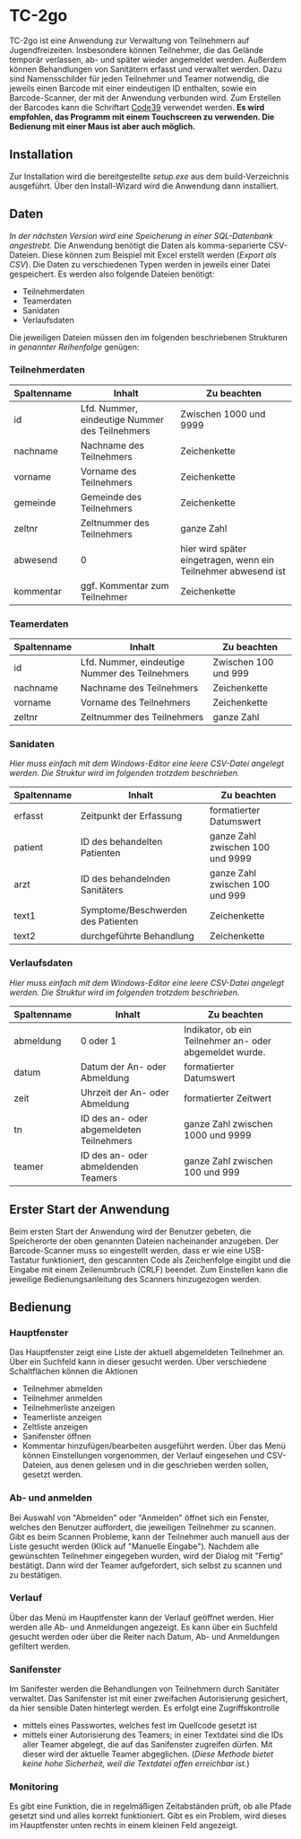 # TC-2go

TC-2go ist eine Anwendung zur Verwaltung von Teilnehmern auf Jugendfreizeiten. Insbesondere können Teilnehmer, die das Gelände temporär verlassen, ab- und später wieder angemeldet werden. Außerdem können Behandlungen von Sanitätern erfasst und verwaltet werden. Dazu sind Namensschilder für jeden Teilnehmer und Teamer notwendig, die jeweils einen Barcode mit einer eindeutigen ID enthalten, sowie ein Barcode-Scanner, der mit der Anwendung verbunden wird. Zum Erstellen der Barcodes kann die Schriftart [Code39](http://www.logitogo.com/html/barcode39_erstellen.html) verwendet werden. **Es wird empfohlen, das Programm mit einem Touchscreen zu verwenden. Die Bedienung mit einer Maus ist aber auch möglich.**

## Installation
Zur Installation wird die bereitgestellte *setup.exe* aus dem build-Verzeichnis ausgeführt. Über den Install-Wizard wird die Anwendung dann installiert.

## Daten
*In der nächsten Version wird eine Speicherung in einer SQL-Datenbank angestrebt.*
Die Anwendung benötigt die Daten als komma-separierte CSV-Dateien. Diese können zum Beispiel mit Excel erstellt werden (<em>Export als CSV</em>). Die Daten zu verschiedenen Typen werden in jeweils einer Datei gespeichert. Es werden also folgende Dateien benötigt:
* Teilnehmerdaten
* Teamerdaten
* Sanidaten
* Verlaufsdaten

Die jeweiligen Dateien müssen den im folgenden beschriebenen Strukturen *in genannter Reihenfolge* genügen:
### Teilnehmerdaten
Spaltenname | Inhalt | Zu beachten
----------- | ------ | -----------
id | Lfd. Nummer, eindeutige Nummer des Teilnehmers | Zwischen 1000 und 9999
nachname | Nachname des Teilnehmers | Zeichenkette
vorname | Vorname des Teilnehmers | Zeichenkette
gemeinde | Gemeinde des Teilnehmers | Zeichenkette
zeltnr | Zeltnummer des Teilnehmers | ganze Zahl
abwesend | 0 | hier wird später eingetragen, wenn ein Teilnehmer abwesend ist
kommentar | ggf. Kommentar zum Teilnehmer | Zeichenkette

### Teamerdaten
Spaltenname | Inhalt | Zu beachten
----------- | ------ | -----------
id | Lfd. Nummer, eindeutige Nummer des Teilnehmers | Zwischen 100 und 999
nachname | Nachname des Teilnehmers | Zeichenkette
vorname | Vorname des Teilnehmers | Zeichenkette
zeltnr | Zeltnummer des Teilnehmers | ganze Zahl

### Sanidaten
*Hier muss einfach mit dem Windows-Editor eine leere CSV-Datei angelegt werden. Die Struktur wird im folgenden trotzdem beschrieben.*

Spaltenname | Inhalt | Zu beachten
----------- | ------ | -----------
erfasst | Zeitpunkt der Erfassung | formatierter Datumswert
patient | ID des behandelten Patienten | ganze Zahl zwischen 100 und 9999
arzt | ID des behandelnden Sanitäters | ganze Zahl zwischen 100 und 999
text1 | Symptome/Beschwerden des Patienten |Zeichenkette
text2 | durchgeführte Behandlung | Zeichenkette

### Verlaufsdaten
*Hier muss einfach mit dem Windows-Editor eine leere CSV-Datei angelegt werden. Die Struktur wird im folgenden trotzdem beschrieben.*

Spaltenname | Inhalt | Zu beachten
----------- | ------ | -----------
abmeldung | 0 oder 1 | Indikator, ob ein Teilnehmer an- oder abgemeldet wurde.
datum | Datum der An- oder Abmeldung | formatierter Datumswert
zeit | Uhrzeit der An- oder Abmeldung | formatierter Zeitwert
tn | ID des an- oder abgemeldeten Teilnehmers | ganze Zahl zwischen 1000 und 9999
teamer | ID des an- oder abmeldenden Teamers | ganze Zahl zwischen 100 und 999

## Erster Start der Anwendung
Beim ersten Start der Anwendung wird der Benutzer gebeten, die Speicherorte der oben genannten Dateien nacheinander anzugeben.
Der Barcode-Scanner muss so eingestellt werden, dass er wie eine USB-Tastatur funktioniert, den gescannten Code als Zeichenfolge eingibt und die Eingabe mit einem Zeilenumbruch (CRLF) beendet. Zum Einstellen kann die jeweilige Bedienungsanleitung des Scanners hinzugezogen werden.

## Bedienung
### Hauptfenster
Das Hauptfenster zeigt eine Liste der aktuell abgemeldeten Teilnehmer an. Über ein Suchfeld kann in dieser gesucht werden. Über verschiedene Schaltflächen können die Aktionen
* Teilnehmer abmelden
* Teilnehmer anmelden
* Teilnehmerliste anzeigen
* Teamerliste anzeigen
* Zeltliste anzeigen
* Sanifenster öffnen
* Kommentar hinzufügen/bearbeiten
ausgeführt werden. Über das Menü können Einstellungen vorgenommen, der Verlauf eingesehen und CSV-Dateien, aus denen gelesen und in die geschrieben werden sollen, gesetzt werden.

### Ab- und anmelden
Bei Auswahl von "Abmelden" oder "Anmelden" öffnet sich ein Fenster, welches den Benutzer auffordert, die jeweiligen Teilnehmer zu scannen. Gibt es beim Scannen Probleme, kann der Teilnehmer auch manuell aus der Liste gesucht werden (Klick auf "Manuelle Eingabe"). Nachdem alle gewünschten Teilnehmer eingegeben wurden, wird der Dialog mit "Fertig" bestätigt. Dann wird der Teamer aufgefordert, sich selbst zu scannen und zu bestätigen.

### Verlauf
Über das Menü im Hauptfenster kann der Verlauf geöffnet werden. Hier werden alle Ab- und Anmeldungen angezeigt. Es kann über ein Suchfeld gesucht werden oder über die Reiter nach Datum, Ab- und Anmeldungen gefiltert werden.

### Sanifenster
Im Sanifester werden die Behandlungen von Teilnehmern durch Sanitäter verwaltet. Das Sanifenster ist mit einer zweifachen Autorisierung gesichert, da hier sensible Daten hinterlegt werden. Es erfolgt eine Zugriffskontrolle
* mittels eines Passwortes, welches fest im Quellcode gesetzt ist
* mittels einer Autorisierung des Teamers; in einer Textdatei sind die IDs aller Teamer abgelegt, die auf das Sanifenster zugreifen dürfen. Mit dieser wird der aktuelle Teamer abgeglichen. (*Diese Methode bietet keine hohe Sicherheit, weil die Textdatei offen erreichbar ist.*)

### Monitoring
Es gibt eine Funktion, die in regelmäßigen Zeitabständen prüft, ob alle Pfade gesetzt sind und alles korrekt funktioniert. Gibt es ein Problem, wird dieses im Hauptfenster unten rechts in einem kleinen Feld angezeigt.
